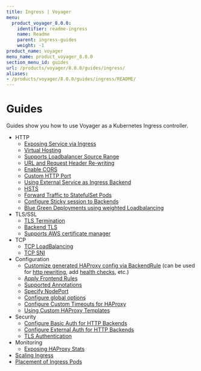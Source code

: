 ```yaml
---
title: Ingress | Voyager
menu:
  product_voyager_8.0.0:
    identifier: readme-ingress
    name: Readme
    parent: ingress-guides
    weight: -1
product_name: voyager
menu_name: product_voyager_8.0.0
section_menu_id: guides
url: /products/voyager/8.0.0/guides/ingress/
aliases:
- /products/voyager/8.0.0/guides/ingress/README/
---
```


# Guides

Guides show you how to use Voyager as a Kubernetes Ingress controller.

- HTTP
  - [Exposing Service via Ingress](/products/voyager/8.0.0/guides/ingress/http/single-service)
  - [Virtual Hosting](/products/voyager/8.0.0/guides/ingress/http/virtual-hosting)
  - [Supports Loadbalancer Source Range](/products/voyager/8.0.0/guides/ingress/http/source-range)
  - [URL and Request Header Re-writing](/products/voyager/8.0.0/guides/ingress/http/rewrite-rules)
  - [Enable CORS](/products/voyager/8.0.0/guides/ingress/http/cors)
  - [Custom HTTP Port](/products/voyager/8.0.0/guides/ingress/http/custom-http-port)
  - [Using External Service as Ingress Backend](/products/voyager/8.0.0/guides/ingress/http/external-svc)
  - [HSTS](/products/voyager/8.0.0/guides/ingress/http/hsts)
  - [Forward Traffic to StatefulSet Pods](/products/voyager/8.0.0/guides/ingress/http/statefulset-pod)
  - [Configure Sticky session to Backends](/products/voyager/8.0.0/guides/ingress/http/sticky-session)
  - [Blue Green Deployments using weighted Loadbalancing](/products/voyager/8.0.0/guides/ingress/http/blue-green-deployment)
- TLS/SSL
  - [TLS Termination](/products/voyager/8.0.0/guides/ingress/tls/overview)
  - [Backend TLS](/products/voyager/8.0.0/guides/ingress/tls/backend-tls)
  - [Supports AWS certificate manager](/products/voyager/8.0.0/guides/ingress/tls/aws-cert-manager)
- TCP
  - [TCP LoadBalancing](/products/voyager/8.0.0/guides/ingress/tcp/overview)
  - [TCP SNI](/products/voyager/8.0.0/guides/ingress/tcp/tcp-sni)
- Configuration
  - [Customize generated HAProxy config via BackendRule](/products/voyager/8.0.0/guides/ingress/configuration/backend-rule) (can be used for [http rewriting](https://www.haproxy.com/doc/aloha/7.0/haproxy/http_rewriting.html), add [health checks](https://www.haproxy.com/doc/aloha/7.0/haproxy/healthchecks.html), etc.)
  - [Apply Frontend Rules](/products/voyager/8.0.0/guides/ingress/configuration/frontend-rule)
  - [Supported Annotations](/products/voyager/8.0.0/guides/ingress/configuration/annotations)
  - [Specify NodePort](/products/voyager/8.0.0/guides/ingress/configuration/node-port)
  - [Configure global options](/products/voyager/8.0.0/guides/ingress/configuration/default-options)
  - [Configure Custom Timeouts for HAProxy](/products/voyager/8.0.0/guides/ingress/configuration/default-timeouts)
  - [Using Custom HAProxy Templates](/products/voyager/8.0.0/guides/ingress/configuration/custom-templates)
- Security
  - [Configure Basic Auth for HTTP Backends](/products/voyager/8.0.0/guides/ingress/security/basic-auth)
  - [Configure External Auth for HTTP Backends](/products/voyager/8.0.0/guides/ingress/security/oauth)
  - [TLS Authentication](/products/voyager/8.0.0/guides/ingress/security/tls-auth)
- Monitoring
  - [Exposing HAProxy Stats](/products/voyager/8.0.0/guides/ingress/monitoring/haproxy-stats)
- [Scaling Ingress](/products/voyager/8.0.0/guides/ingress/scaling)
- [Placement of Ingress Pods](/products/voyager/8.0.0/guides/ingress/pod-placement)
